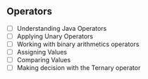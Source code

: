 ## Operators

- [ ] Understanding Java Operators
- [ ] Applying Unary Operators
- [ ] Working with binary arithmetics operators
- [ ] Assigning Values
- [ ] Comparing Values
- [ ] Making decision with the Ternary operator
